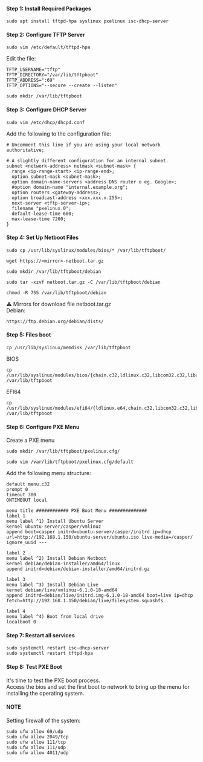 #### Step 1: Install Required Packages  
```
sudo apt install tftpd-hpa syslinux pxelinux isc-dhcp-server
```

#### Step 2: Configure TFTP Server  
```
sudo vim /etc/default/tftpd-hpa
```

Edit the file:  
```
TFTP_USERNAME="tftp"
TFTP_DIRECTORY="/var/lib/tftpboot"
TFTP_ADDRESS=":69"
TFTP_OPTIONS="--secure --create --listen"
```

```
sudo mkdir /var/lib/tftpboot
```


#### Step 3: Configure DHCP Server  
```
sudo vim /etc/dhcp/dhcpd.conf
``` 

Add the following to the configuration file:  
```
# Uncomment this line if you are using your local network
authoritative;

# A slightly different configuration for an internal subnet.
subnet <network-address> netmask <subnet-mask> {
  range <ip-range-start> <ip-range-end>;
  option subnet-mask <subnet-mask>;
  option domain-name-servers <address DNS router o eg. Google>; 
  #option domain-name "internal.example.org";
  option routers <gateway-address>;
  option broadcast-address <xxx.xxx.x.255>;
  next-server <tftp-server-ip>;
  filename "pxelinux.0";
  default-lease-time 600;
  max-lease-time 7200;
}
```
#### Step 4: Set Up Netboot Files  
```
sudo cp /usr/lib/syslinux/modules/bios/* /var/lib/tftpboot/
```
```
wget https://<mirror>-netboot.tar.gz
```
```
sudo mkdir /var/lib/tftpboot/debian
```
```
sudo tar -xzvf netboot.tar.gz -C /var/lib/tftpboot/debian
```
```
chmod -R 755 /var/lib/tftpboot/debian
```

:warning: Mirrors for download file netboot.tar.gz  
Debian:  
```
https://ftp.debian.org/debian/dists/
```

#### Step 5: Files boot  
```
cp /usr/lib/syslinux/memdisk /var/lib/tftpboot
```

BIOS
```
cp /usr/lib/syslinux/modules/bios/{chain.c32,ldlinux.c32,libcom32.c32,libutil.c32,mboot.c32,menu.c32,vesamenu.c32} /var/lib/tftpboot
```

EFI64
```
cp /usr/lib/syslinux/modules/efi64/{ldlinux.e64,chain.c32,libcom32.c32,libutil.c32,mboot.c32,menu.c32,vesamenu.c32} /var/lib/tftpboot
```

#### Step 6: Configure PXE Menu
Create a PXE menu  
```
sudo mkdir /var/lib/tftpboot/pxelinux.cfg/
```
```
sudo vim /var/lib/tftpboot/pxelinux.cfg/default
```
Add the following menu structure:  
```
default menu.c32
prompt 0
timeout 300
ONTIMEOUT local

menu title ############ PXE Boot Menu ##############
label 1
menu label ^1) Install Ubuntu Server
kernel ubuntu-server/casper/vmlinuz
append boot=casper initrd=ubuntu-server/casper/initrd ip=dhcp url=http://192.168.1.150/ubuntu-server/ubuntu.iso live-media=/casper/ ignore_uuid ---

label 2
menu label ^2) Install Debian Netboot
kernel debian/debian-installer/amd64/linux
append initrd=debian/debian-installer/amd64/initrd.gz

label 3
menu label ^3) Install Debian Live
kernel debian/live/vmlinuz-6.1.0-18-amd64
append initrd=debian/live/initrd.img-6.1.0-18-amd64 boot=live ip=dhcp fetch=http://192.168.1.150/debian/live/filesystem.squashfs

label 4
menu label ^4) Boot from local drive
localboot 0
```

#### Step 7: Restart all services
```
sudo systemctl restart isc-dhcp-server
sudo systemctl restart tftpd-hpa
```

#### Step 8: Test PXE Boot  
It's time to test the PXE boot process.  
Access the bios and set the first boot to network to bring up the menu for installing the operating system.

#### NOTE
Setting firewall of the system:  
```
sudo ufw allow 69/udp
sudo ufw allow 2049/tcp
sudo ufw allow 111/tcp
sudo ufw allow 111/udp
sudo ufw allow 4011/udp
```
